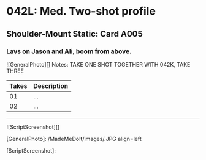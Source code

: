 # 042L: Med. Two-shot profile

## Shoulder-Mount Static: Card A005

### Lavs on Jason and Ali, boom from above.

![GeneralPhoto][]
Notes: TAKE ONE SHOT TOGETHER WITH 042K, TAKE THREE

| Takes | Description |
|:---|:----|
| 01 | ... |
| 02 | ... |

----

![ScriptScreenshot][]


[GeneralPhoto]:  /MadeMeDoIt/images/.JPG align=left

[ScriptScreenshot]: 